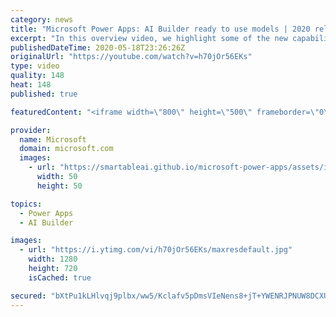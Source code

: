 ```yaml
---
category: news
title: "Microsoft Power Apps: AI Builder ready to use models | 2020 release wave 1 overview"
excerpt: "In this overview video, we highlight some of the new capabilities included in the latest update to Microsoft Power Apps, AI Builder ready to use models.     Here are the capabilities covered:   • Entity extraction helps you by identifying and extracting people, dates, places, locations, etc. from text"
publishedDateTime: 2020-05-18T23:26:26Z
originalUrl: "https://youtube.com/watch?v=h70jOr56EKs"
type: video
quality: 148
heat: 148
published: true

featuredContent: "<iframe width=\"800\" height=\"500\" frameborder=\"0\" src=\"https://www.youtube.com/embed/h70jOr56EKs\" allow=\"accelerometer; autoplay; encrypted-media; gyroscope; picture-in-picture\" allowfullscreen></iframe>"

provider:
  name: Microsoft
  domain: microsoft.com
  images:
    - url: "https://smartableai.github.io/microsoft-power-apps/assets/images/organizations/microsoft.com-50x50.jpg"
      width: 50
      height: 50

topics:
  - Power Apps
  - AI Builder

images:
  - url: "https://i.ytimg.com/vi/h70jOr56EKs/maxresdefault.jpg"
    width: 1280
    height: 720
    isCached: true

secured: "bXtPu1kLHlvqj9plbx/ww5/Kclafv5pDmsVIeNens8+jT+YWENRJPNUW8DCXUBt2/t2q0o+5SMwMxwbCLg+08xlQkVEJJxzW6z+dzcxS7HSO3v/5YB+2HDKwFH07oCjVW44SWtOUYdHV4jvMzG0MJzzZekk6FLYMLCpxYcfjeqz6jyw5LjCs9jX1MMp4xzY1KNrsmwd/rX71jMXva0xMc0qEwG+Rf8VgzKo5uZvFmo2MYHmQctYKRYQWKu2u7YxoB8tA4K5BWIkkTKNDgMcfmj1tKZdCUCf1Sr2psGMWJl2evBvamlLgZOomXN57bBBg4PTVfajh6boM2PxrY96C91XqDh1WzzTeoMMhFjvtKeQtWbFXsWkGTwySGiq5Nsiggyup520bm5K+43SUGU/UVvQAFrKAxJHYwfugLtOk6Irl5I4RK80PAffzOGajP9GP;FF/oqNV0kC4BErbzqiD1gg=="
---
```



